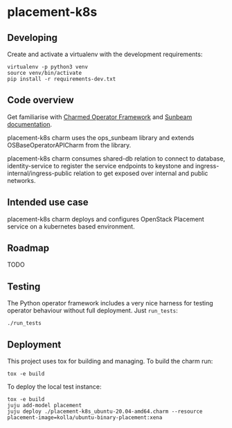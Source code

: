 # placement-k8s

## Developing

Create and activate a virtualenv with the development requirements:

    virtualenv -p python3 venv
    source venv/bin/activate
    pip install -r requirements-dev.txt

## Code overview

Get familiarise with [Charmed Operator Framework](https://juju.is/docs/sdk)
and [Sunbeam documentation](sunbeam-docs).

placement-k8s charm uses the ops_sunbeam library and extends
OSBaseOperatorAPICharm from the library.

placement-k8s charm consumes shared-db relation to connect to database,
identity-service to register the service endpoints to keystone
and ingress-internal/ingress-public relation to get exposed over
internal and public networks.

## Intended use case

placement-k8s charm deploys and configures OpenStack Placement service
on a kubernetes based environment.

## Roadmap

TODO

## Testing

The Python operator framework includes a very nice harness for testing
operator behaviour without full deployment. Just `run_tests`:

    ./run_tests

## Deployment

This project uses tox for building and managing. To build the charm
run:

    tox -e build

To deploy the local test instance:

    tox -e build
    juju add-model placement
    juju deploy ./placement-k8s_ubuntu-20.04-amd64.charm --resource placement-image=kolla/ubuntu-binary-placement:xena

<!-- LINKS -->

[sunbeam-docs]: https://github.com/openstack-charmers/advanced-sunbeam-openstack/blob/main/README.rst
